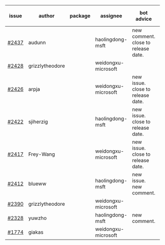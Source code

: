 | issue | author | package | assignee | bot advice | created date of issue | target release date | date from target |
| ------ | ------ | ------ | ------ | ------ | ------ | ------ | :-----: |
| [#2437](https://github.com/Azure/sdk-release-request/issues/2437) | audunn |  | haolingdong-msft | new comment. close to release date.  | 02-10 | 02-14 | 0 |
| [#2428](https://github.com/Azure/sdk-release-request/issues/2428) | grizzlytheodore |  | weidongxu-microsoft |  | 02-09 | 02-23 |  |
| [#2426](https://github.com/Azure/sdk-release-request/issues/2426) | arpja |  | weidongxu-microsoft | new issue. close to release date.  | 02-09 | 02-14 | 0 |
| [#2422](https://github.com/Azure/sdk-release-request/issues/2422) | sjiherzig |  | haolingdong-msft | new issue. close to release date.  | 02-07 | 02-15 | 0 |
| [#2417](https://github.com/Azure/sdk-release-request/issues/2417) | Frey-Wang |  | weidongxu-microsoft | new issue. close to release date.  | 02-07 | 02-14 | 0 |
| [#2412](https://github.com/Azure/sdk-release-request/issues/2412) | blueww |  | haolingdong-msft | new issue. new comment. | 02-07 | 02-09 |  |
| [#2390](https://github.com/Azure/sdk-release-request/issues/2390) | grizzlytheodore |  | weidongxu-microsoft |  | 01-19 | 01-28 |  |
| [#2328](https://github.com/Azure/sdk-release-request/issues/2328) | yuwzho |  | haolingdong-msft | new comment. | 12-22 | 01-17 |  |
| [#1774](https://github.com/Azure/sdk-release-request/issues/1774) | giakas |  | weidongxu-microsoft |  | 07-14 | 07-19 |  |
